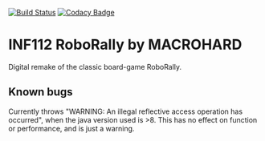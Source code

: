 [![Build Status](https://travis-ci.com/inf112-v20/Macrohard.svg?branch=master)](https://travis-ci.com/inf112-v20/Macrohard)
[![Codacy Badge](https://api.codacy.com/project/badge/Grade/57e91af805484fb6884c8b121e1843fd)](https://www.codacy.com/gh/inf112-v20/Macrohard?utm_source=github.com&amp;utm_medium=referral&amp;utm_content=inf112-v20/Macrohard&amp;utm_campaign=Badge_Grade)
# INF112 RoboRally by MACROHARD
Digital remake of the classic board-game RoboRally.


## Known bugs
Currently throws "WARNING: An illegal reflective access operation has occurred", 
when the java version used is >8. This has no effect on function or performance, and is just a warning.



